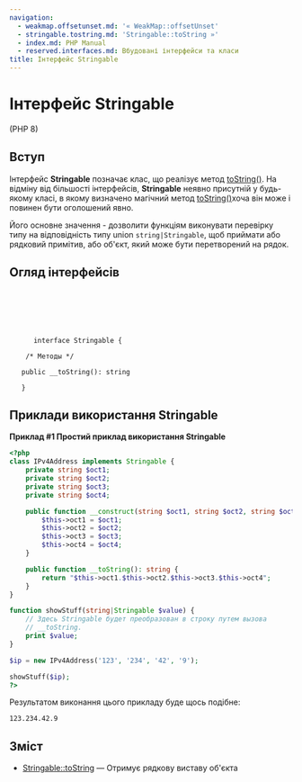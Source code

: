 ```yaml
---
navigation:
  - weakmap.offsetunset.md: '« WeakMap::offsetUnset'
  - stringable.tostring.md: 'Stringable::toString »'
  - index.md: PHP Manual
  - reserved.interfaces.md: Вбудовані інтерфейси та класи
title: Інтерфейс Stringable
---
```

# Інтерфейс Stringable

(PHP 8)

## Вступ

Інтерфейс **Stringable** позначає клас, що реалізує метод [toString()](language.oop5.magic.md#object.tostring). На відміну від більшості інтерфейсів, **Stringable** неявно присутній у будь-якому класі, в якому визначено магічний метод [toString()](language.oop5.magic.md#object.tostring)хоча він може і повинен бути оголошений явно.

Його основне значення - дозволити функціям виконувати перевірку типу на відповідність типу union `string|Stringable`, щоб приймати або рядковий примітив, або об'єкт, який може бути перетворений на рядок.

## Огляд інтерфейсів

```classsynopsis

     
    

    
     
      interface Stringable {

    /* Методы */
    
   public __toString(): string

   }
```

## Приклади використання Stringable

**Приклад #1 Простий приклад використання Stringable**

```php
<?php
class IPv4Address implements Stringable {
    private string $oct1;
    private string $oct2;
    private string $oct3;
    private string $oct4;

    public function __construct(string $oct1, string $oct2, string $oct3, string $oct4) {
        $this->oct1 = $oct1;
        $this->oct2 = $oct2;
        $this->oct3 = $oct3;
        $this->oct4 = $oct4;
    }

    public function __toString(): string {
        return "$this->oct1.$this->oct2.$this->oct3.$this->oct4";
    }
}

function showStuff(string|Stringable $value) {
    // Здесь Stringable будет преобразован в строку путем вызова
    // __toString.
    print $value;
}

$ip = new IPv4Address('123', '234', '42', '9');

showStuff($ip);
?>
```

Результатом виконання цього прикладу буде щось подібне:

```
123.234.42.9
```

## Зміст

-   [Stringable::toString](stringable.tostring.md) — Отримує рядкову виставу об'єкта
